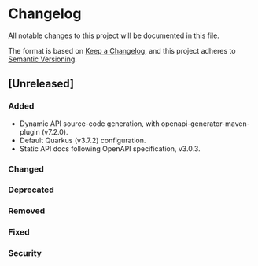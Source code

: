 <!--
SPDX-FileCopyrightText: 2024 PNED G.I.E.

SPDX-License-Identifier: CC-BY-4.0
-->

# Changelog

All notable changes to this project will be documented in this file.

The format is based on [Keep a Changelog](https://keepachangelog.com/en/1.1.0/),
and this project adheres to [Semantic Versioning](https://semver.org/spec/v2.0.0.html).

## [Unreleased]

### Added

- Dynamic API source-code generation, with openapi-generator-maven-plugin (v7.2.0).
- Default Quarkus (v3.7.2) configuration.
- Static API docs following OpenAPI specification, v3.0.3.

### Changed

### Deprecated

### Removed

### Fixed

### Security
